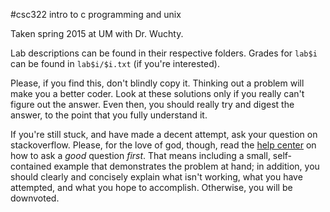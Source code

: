 #csc322 intro to c programming and unix

Taken spring 2015 at UM with Dr. Wuchty.

Lab descriptions can be found in their respective folders. Grades for `lab$i` can be found in `lab$i/$i.txt` (if you're interested).

Please, if you find this, don't blindly copy it. Thinking out a problem will make you a better coder. Look at these solutions only if you really can't figure out the answer. Even then, you should really try and digest the answer, to the point that you fully understand it.

If you're still stuck, and have made a decent attempt, ask your question on stackoverflow. Please, for the love of god, though, read the [help center](http://stackoverflow.com/help) on how to ask a *good* question *first*. That means including a small, self-contained example that demonstrates the problem at hand; in addition, you should clearly and concisely explain what isn't working, what you have attempted, and what you hope to accomplish. Otherwise, you will be downvoted.